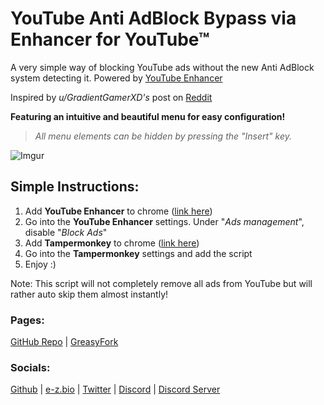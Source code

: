 # YouTube Anti AdBlock Bypass via Enhancer for YouTube™
A very simple way of blocking YouTube ads without the new Anti AdBlock system detecting it. Powered by [YouTube Enhancer](https://chrome.google.com/webstore/detail/enhancer-for-youtube/ponfpcnoihfmfllpaingbgckeeldkhle/)

Inspired by *u/GradientGamerXD's* post on
[Reddit](https://www.reddit.com/r/youtube/comments/178lndi/how_to_bypass_youtube_antiad_block_with_enhancer/)

**Featuring an intuitive and beautiful menu for easy configuration!**
> *All menu elements can be hidden by pressing the "Insert" key.*

![Imgur](https://i.imgur.com/j66Q8ZC.png)

## Simple Instructions:
1. Add **YouTube Enhancer** to chrome ([link here](https://chrome.google.com/webstore/detail/enhancer-for-youtube/ponfpcnoihfmfllpaingbgckeeldkhle/))
3. Go into the **YouTube Enhancer** settings. Under "*Ads management*", disable "*Block Ads*"
4. Add **Tampermonkey** to chrome ([link here](https://chrome.google.com/webstore/detail/tampermonkey/dhdgffkkebhmkfjojejmpbldmpobfkfo/))
5. Go into the **Tampermonkey** settings and add the script
7. Enjoy :)

Note: This script will not completely remove all ads from YouTube but will rather auto skip them almost instantly!

### Pages:
[GitHub Repo](https://github.com/Yaw-Dev/YT-AntiAdBlock-Bypass/) | [GreasyFork](https://greasyfork.org/en/scripts/477864-youtube-anti-adblock-bypass-via-youtube-enhancer/)

### Socials:
[Github](https://github.com/Yaw-Dev) | [e-z.bio](https://e-z.bio/yaw) | [Twitter](https://twitter.com/JuicyYaw) | [Discord](https://discord.com/users/1163799526507819009) | [Discord Server](https://discord.gg/sYZusgbqmh)
